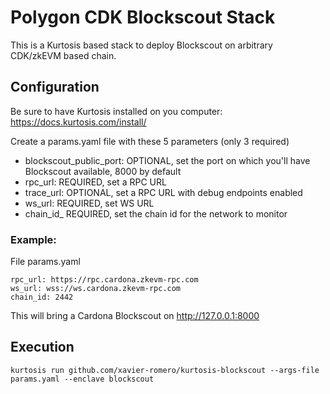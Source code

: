 # Polygon CDK Blockscout Stack
This is a Kurtosis based stack to deploy Blockscout on arbitrary CDK/zkEVM based chain.

## Configuration
Be sure to have Kurtosis installed on you computer: https://docs.kurtosis.com/install/

Create a params.yaml file with these 5 parameters (only 3 required)
- blockscout_public_port: OPTIONAL, set the port on which you'll have Blockscout available, 8000 by default
- rpc_url: REQUIRED, set a RPC URL
- trace_url: OPTIONAL, set a RPC URL with debug endpoints enabled
- ws_url: REQUIRED, set WS URL
- chain_id_ REQUIRED, set the chain id for the network to monitor

### Example:
File params.yaml
```
rpc_url: https://rpc.cardona.zkevm-rpc.com
ws_url: wss://ws.cardona.zkevm-rpc.com
chain_id: 2442
```
This will bring a Cardona Blockscout on http://127.0.0.1:8000

## Execution
```
kurtosis run github.com/xavier-romero/kurtosis-blockscout --args-file params.yaml --enclave blockscout
```